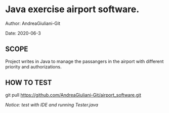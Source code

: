 # Java exercise airport software.
Author: AndreaGiuliani-Git

Date: 2020-06-3

## SCOPE
Project writes in Java to manage the passangers in the airport with different priority and authorizations.

## HOW TO TEST
git pull https://github.com/AndreaGiuliani-Git/airport_software.git

*Notice: test with IDE and running Tester.java*
